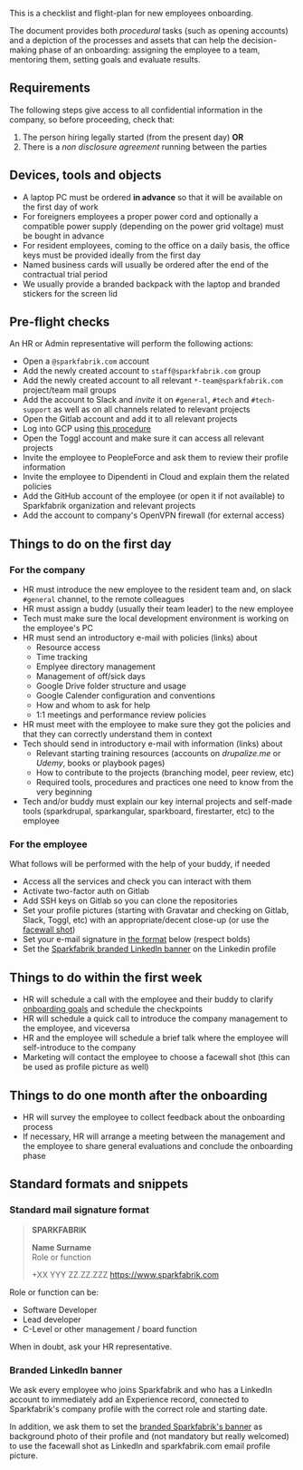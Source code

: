 This is a checklist and flight-plan for new employees onboarding.

The document provides both _procedural_ tasks (such as opening accounts) and a depiction of the processes and assets that can help the decision-making phase of an onboarding: assigning the employee to a team, mentoring them, setting goals and evaluate results.

## Requirements

The following steps give access to all confidential information in the company, so before proceeding, check that:

1. The person hiring legally started (from the present day) **OR**
2. There is a _non disclosure agreement_ running between the parties

## Devices, tools and objects

* A laptop PC must be ordered **in advance** so that it will be available on the first day of work
* For foreigners employees a proper power cord and optionally a compatible power supply (depending on the power grid voltage) must be bought in advance
* For resident employees, coming to the office on a daily basis, the office keys must be provided ideally from the first day
* Named business cards will usually be ordered after the end of the contractual trial period
* We usually provide a branded backpack with the laptop and branded stickers for the screen lid

## Pre-flight checks

An HR or Admin representative will perform the following actions:

* Open a `@sparkfabrik.com` account
* Add the newly created account to `staff@sparkfabrik.com` group
* Add the newly created account to all relevant `*-team@sparkfabrik.com` project/team mail groups
* Add the account to Slack and _invite_ it on `#general`, `#tech` and `#tech-support` as well as on all channels related to relevant projects
* Open the Gitlab account and add it to all relevant projects
* Log into GCP using [this procedure](/guides/local-development-environment-configuration#log-into-gcloud)
* Open the Toggl account and make sure it can access all relevant projects
* Invite the employee to PeopleForce and ask them to review their profile information
* Invite the employee to Dipendenti in Cloud and explain them the related policies
* Add the GitHub account of the employee (or open it if not available) to Sparkfabrik organization and relevant projects
* Add the account to company's OpenVPN firewall (for external access)

## Things to do on the first day

### For the company

* HR must introduce the new employee to the resident team and, on slack `#general` channel, to the remote colleagues
* HR must assign a buddy (usually their team leader) to the new employee
* Tech must make sure the local development environment is working on the employee's PC
* HR must send an introductory e-mail with policies (links) about
  * Resource access
  * Time tracking
  * Emplyee directory management
  * Management of off/sick days
  * Google Drive folder structure and usage
  * Google Calender configuration and conventions
  * How and whom to ask for help
  * 1:1 meetings and performance review policies
* HR must meet with the employee to make sure they got the policies and that they can correctly understand them in context
* Tech should send in introductory e-mail with information (links) about
  * Relevant starting training resources (accounts on _drupalize.me_ or _Udemy_, books or playbook pages)
  * How to contribute to the projects (branching model, peer review, etc)
  * Required tools, procedures and practices one need to know from the very beginning
* Tech and/or buddy must explain our key internal projects and self-made tools (sparkdrupal, sparkangular, sparkboard, firestarter, etc) to the employee

### For the employee

What follows will be performed with the help of your buddy, if needed

* Access all the services and check you can interact with them
* Activate two-factor auth on Gitlab
* Add SSH keys on Gitlab so you can clone the repositories
* Set your profile pictures (starting with Gravatar and checking on Gitlab, Slack, Toggl, etc) with an appropriate/decent close-up (or use the [facewall shot](#facewall-shot))
* Set your e-mail signature in [the format](#Standard-mail-signature-format) below (respect bolds)
* Set the [Sparkfabrik branded LinkedIn banner](#LinkedIn-brand-guidelines) on the Linkedin profile

## Things to do within the first week

* HR will schedule a call with the employee and their buddy to clarify [onboarding goals](/guides/an-effective-onboarding-structure) and schedule the checkpoints
* HR will schedule a quick call to introduce the company management to the employee, and viceversa
* HR and the employee will schedule a brief talk where the employee will self-introduce to the company
* <a name="facewall-shot"></a>Marketing will contact the employee to choose a facewall shot (this can be used as profile picture as well)

## Things to do one month after the onboarding

* HR will survey the employee to collect feedback about the onboarding process
* If necessary, HR will arrange a meeting between the management and the employee to share general evaluations and conclude the onboarding phase

## Standard formats and snippets

### Standard mail signature format

> **SPARKFABRIK**
>
> **Name Surname**  
> Role or function
>
> +XX YYY ZZ.ZZ.ZZZ
> https://www.sparkfabrik.com

Role or function can be:

* Software Developer
* Lead developer
* C-Level or other management / board function

When in doubt, ask your HR representative.

### Branded LinkedIn banner

We ask every employee who joins Sparkfabrik and who has a LinkedIn account to immediately add an Experience record, connected to Sparkfabrik's company profile with the correct role and starting date.

In addition, we ask them to set the [branded Sparkfabrik's banner](/downloads/spark_linkedin_cover.png) as background photo of their profile and (not mandatory but really welcomed) to use the facewall shot as LinkedIn and sparkfabrik.com email profile picture.
